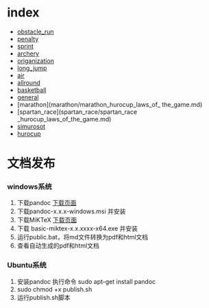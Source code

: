# index
+ [obstacle_run](obstacle_run/obstacle_run.md)
+ [penalty](penalty/penalty.md)  
+ [sprint](sprint/sprint.md)
+ [archery](archery/archery.md)
+ [origanization](origanization/origanization.md)
+ [long_jump](long_jump/long_jump.md)
+ [air](air/fira_air_laws_of_the_game.md)
+ [allround](allround_rules.md)
+ [basketball](basketball/badketball_rules.md)
+ [general](general/general_rules.md)
+ [marathon](marathon/marathon_hurocup_laws_of_ the_game.md)
+ [spartan_race](spartan_race/spartan_race _hurocup_laws_of_the_game.md)
+ [simurosot](simurosot)
+ [hurocup](hurocup)

# 文档发布
### windows系统
1. 下载pandoc [下载页面](https://github.com/jgm/pandoc/releases/latest)
1. 下载pandoc-x.x.x-windows.msi 并安装
1. 下载MiKTeX [下载页面](https://miktex.org/download#win)
1. 下载 basic-miktex-x.x.xxxx-x64.exe 并安装
1. 运行public.bat，将md文件转换为pdf和html文档
1. 查看自动生成的pdf和html文档
### Ubuntu系统
1. 安装pandoc 执行命令 sudo apt-get install pandoc
2. sudo chmod +x publish.sh
3. 运行publish.sh脚本
